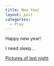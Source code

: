 ```yaml
---
title: New Year
layout: post
categories:
  - Play
---
```

Happy new year!

I need sleep...

[Pictures of last night](https://pictures.scholesmafia.co.uk/index.php/2006/12/31.12.06_01.01.07-new-year's-eve/)